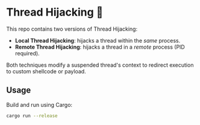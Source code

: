 # Thread Hijacking 🦀

This repo contains two versions of Thread Hijacking:

- **Local Thread Hijacking**: hijacks a thread within the *same* process.
- **Remote Thread Hijacking**: hijacks a thread in a *remote* process (PID required).

Both techniques modify a suspended thread's context to redirect execution to custom shellcode or payload.

## Usage

Build and run using Cargo:

```sh
cargo run --release
```